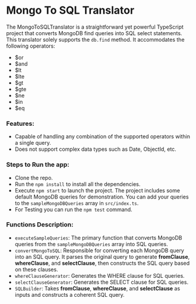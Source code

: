 # Mongo To SQL Translator
The MongoToSQLTranslator is a straightforward yet powerful TypeScript project that converts MongoDB find queries into SQL select statements. This translator solely supports the `db.find` method. It accommodates the following operators:

- $or
- $and
- $lt
- $lte
- $gt
- $gte
- $ne
- $in
- $eq

### Features:
- Capable of handling any combination of the supported operators within a single query.
- Does not support complex data types such as Date, ObjectId, etc.

### Steps to Run the app:

- Clone the repo.
- Run the `npm install` to install all the dependencies.
- Execute `npm start` to launch the project. The project includes some default MongoDB queries for demonstration. You can add your queries to the `sampleMongoDBQueries` array in `src/index.ts`.
- For Testing you can run the `npm test` command.

### Functions Description:
- `executeSampleQueries`: The primary function that converts MongoDB queries from the `sampleMongoDBQueries` array into SQL queries.
- `convertMongoToSQL`: Responsible for converting each MongoDB query into an SQL query. It parses the original query to generate **fromClause**, **whereClause**, and **selectClause**, then constructs the SQL query based on these clauses.
- `whereClauseGenerator`: Generates the WHERE clause for SQL queries.
- `selectClauseGenerator`: Generates the SELECT clause for SQL queries.
- `SQLBuilder`: Takes **fromClause**, **whereClause**, and **selectClause** as inputs and constructs a coherent SQL query.
